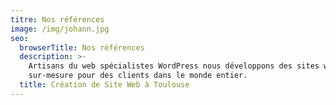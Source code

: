 ```yaml
---
titre: Nos références
image: /img/johann.jpg
seo:
  browserTitle: Nos références
  description: >-
    Artisans du web spécialistes WordPress nous développons des sites web
    sur-mesure pour des clients dans le monde entier.
  title: Création de Site Web à Toulouse
---
```

